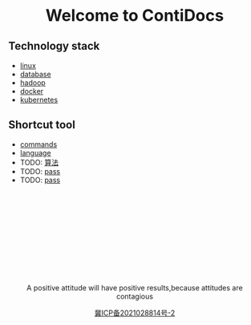 <p align="center"><font size="6"><b>Welcome to ContiDocs</b></font></p>

## Technology stack
* [linux](linux/README.md)
* [database](database/README.md)
* [hadoop](hadoop/README.md)
* [docker](docker/README.md)
* [kubernetes](kubernetes/README.md)

## Shortcut tool
* [commands](commands/README.md)
* [language](language/README.md)
* TODO: [算法](/README.md)
* TODO: [pass](/README.md)
* TODO: [pass](/README.md)


<br/><br/><br/><br/><br/><br/><br/><br/><br/><br/>

<p align="center">A positive attitude will have positive results,because attitudes are contagious</p>
<p align="center"><a href="https://beian.miit.gov.cn">冀ICP备2021028814号-2</a></p>